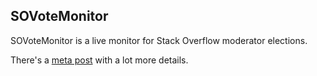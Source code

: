 SOVoteMonitor
---
SOVoteMonitor is a live monitor for Stack Overflow moderator elections.

There's a [meta post](http://meta.stackoverflow.com/questions/290346/2015-election-live-vote-monitor) with a lot more details. 
